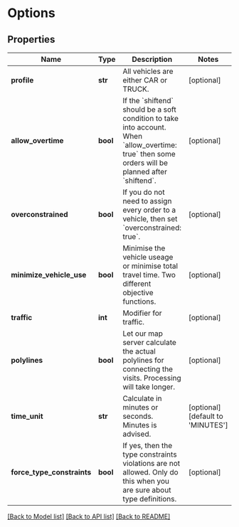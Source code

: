 # Options

## Properties
Name | Type | Description | Notes
------------ | ------------- | ------------- | -------------
**profile** | **str** | All vehicles are either CAR or TRUCK. | [optional] 
**allow_overtime** | **bool** | If the &#x60;shiftend&#x60; should be a soft condition to take into account. When &#x60;allow_overtime: true&#x60; then some orders will be planned after &#x60;shiftend&#x60;.  | [optional] 
**overconstrained** | **bool** | If you do not need to assign every order to a vehicle, then set &#x60;overconstrained: true&#x60;.  | [optional] 
**minimize_vehicle_use** | **bool** | Minimise the vehicle useage or minimise total travel time. Two different objective functions. | [optional] 
**traffic** | **int** | Modifier for traffic. | [optional] 
**polylines** | **bool** | Let our map server calculate the actual polylines for connecting the visits. Processing will take longer. | [optional] 
**time_unit** | **str** | Calculate in minutes or seconds. Minutes is advised. | [optional] [default to 'MINUTES']
**force_type_constraints** | **bool** | If yes, then the type constraints violations are not allowed. Only do this when you are sure about type definitions. | [optional] 

[[Back to Model list]](../README.md#documentation-for-models) [[Back to API list]](../README.md#documentation-for-api-endpoints) [[Back to README]](../README.md)

